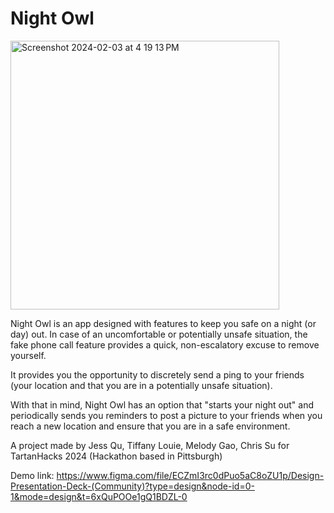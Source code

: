 # Night Owl
<img width="430" alt="Screenshot 2024-02-03 at 4 19 13 PM" src="https://github.com/chrissuu/NightOwl/assets/102528557/ae3e8fee-22c3-42de-b2d0-87d65517167a">


Night Owl is an app designed with features to keep you safe on a night (or day) out. In case of an uncomfortable or potentially unsafe situation, the fake phone call feature provides a quick, non-escalatory excuse to remove yourself. 

It provides you the opportunity to discretely send a ping to your friends (your location and that you are in a potentially unsafe situation).

With that in mind, Night Owl has an option that "starts your night out" and periodically sends you reminders to post a picture to your friends when you reach a new location and ensure that you are in a safe environment. 

A project made by Jess Qu, Tiffany Louie, Melody Gao, Chris Su for TartanHacks 2024 (Hackathon based in Pittsburgh)

Demo link:
https://www.figma.com/file/ECZmI3rc0dPuo5aC8oZU1p/Design-Presentation-Deck-(Community)?type=design&node-id=0-1&mode=design&t=6xQuPOOe1gQ1BDZL-0
